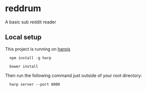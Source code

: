 # reddrum
A basic sub reddit reader

## Local setup

This project is running on [harpjs](harpjs.com)

```
  npm install -g harp
```
```
  bower install
```

Then run the following command just outside of your root directory:
```
  harp server --port 8000
```
